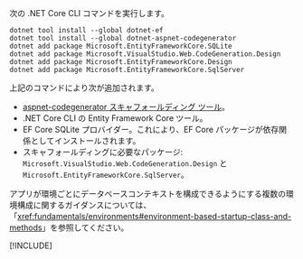 次の .NET Core CLI コマンドを実行します。

```dotnetcli
dotnet tool install --global dotnet-ef
dotnet tool install --global dotnet-aspnet-codegenerator
dotnet add package Microsoft.EntityFrameworkCore.SQLite
dotnet add package Microsoft.VisualStudio.Web.CodeGeneration.Design
dotnet add package Microsoft.EntityFrameworkCore.Design
dotnet add package Microsoft.EntityFrameworkCore.SqlServer
```

上記のコマンドにより次が追加されます。

* [aspnet-codegenerator スキャフォールディング ツール](xref:fundamentals/tools/dotnet-aspnet-codegenerator)。
* .NET Core CLI の Entity Framework Core ツール。
* EF Core SQLite プロバイダー。これにより、EF Core パッケージが依存関係としてインストールされます。
* スキャフォールディングに必要なパッケージ: `Microsoft.VisualStudio.Web.CodeGeneration.Design` と `Microsoft.EntityFrameworkCore.SqlServer`。

アプリが環境ごとにデータベースコンテキストを構成できるようにする複数の環境構成に関するガイダンスについては、「<xref:fundamentals/environments#environment-based-startup-class-and-methods>」を参照してください。

[!INCLUDE[](~/includes/scaffoldTFM.md)]